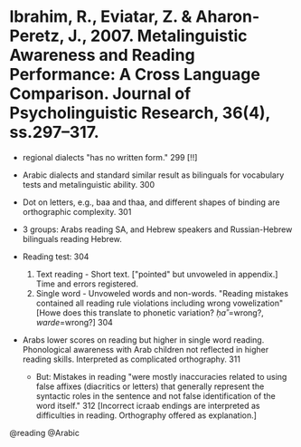 # Ibrahim, R., Eviatar, Z. & Aharon-Peretz, J., 2007. Metalinguistic Awareness and Reading Performance: A Cross Language Comparison. Journal of Psycholinguistic Research, 36(4), ss.297–317.

- regional dialects "has no written form." 299 [!!]

- Arabic dialects and standard similar result as bilinguals for vocabulary tests and metalinguistic ability. 300

- Dot on letters, e.g., baa and thaa, and different shapes of binding are orthographic complexity. 301

- 3 groups: Arabs reading SA, and Hebrew speakers and Russian-Hebrew bilinguals reading Hebrew.

- Reading test: 304
  1. Text reading - Short text. ["pointed" but unvoweled in appendix.] Time and errors registered.
  2. Single word - Unvoweled words and non-words. "Reading mistakes contained all reading rule violations including wrong vowelization" [Howe does this translate to phonetic variation? *ḥaʾʾ*=wrong?, *warde*=wrong?] 304

- Arabs lower scores on reading but higher in single word reading. Phonological awareness with Arab children not reflected in higher reading skills. Interpreted as complicated orthography. 311

  - But: Mistakes in reading "were mostly inaccuracies related to using false affixes (diacritics or letters) that generally represent the syntactic roles in the sentence and not false identification of the word itself." 312 [Incorrect icraab endings are interpreted as difficulties in reading. Orthography offered as explanation.]

@reading
@Arabic
